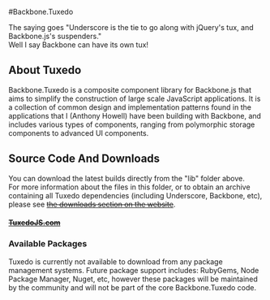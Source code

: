 #Backbone.Tuxedo

The saying goes "Underscore is the tie to go along with jQuery's tux, and Backbone.js's suspenders."  
Well I say Backbone can have its own tux!


## About Tuxedo

Backbone.Tuxedo is a composite component library for Backbone.js that
aims to simplify the construction of large scale JavaScript applications. 
It is a collection of common design and implementation patterns found in 
the applications that I (Anthony Howell) have been building with Backbone, 
and includes various types of components, ranging from polymorphic storage
components to advanced UI components.


## Source Code And Downloads

You can download the latest builds directly from the "lib" folder above.  
For more information about the files in this folder, or to obtain an archive
containing all Tuxedo dependencies (including Underscore, Backbone, etc),
please see ~~[the downloads section on the website](http://tuxedojs.com#download)~~.

#### ~~[TuxedoJS.com](http://tuxedojs.com#download)~~

### Available Packages

Tuxedo is currently not available to download from any package management systems.
Future package support includes: RubyGems, Node Package Manager,
Nuget, etc, however these packages will be maintained by the community
and will not be part of the core Backbone.Tuxedo code.
